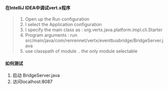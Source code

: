 #### 在IntelliJ IDEA中调试vert.x程序

> 1. Open up the Run configuration
> 2. I select the Application configuration
> 3. I specify the main class as : org.vertx.java.platform.impl.cli.Starter
> 4. Program arguments : run src/main/java/com/renrennet/vertx/eventbusbridge/BridgeServer.java
> 5. use classpath of module .. the only module selectable

#### 如何测试

1.  启动 BridgeServer.java
2.  访问localhost:8087